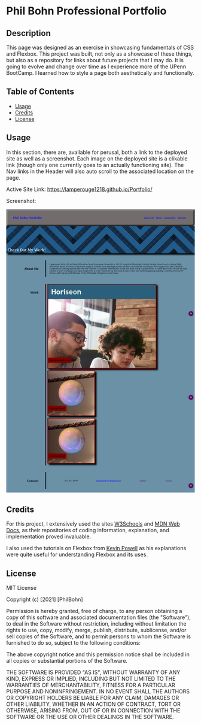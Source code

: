 # Phil Bohn Professional Portfolio

## Description

This page was designed as an exercise in showcasing fundamentals of CSS and Flexbox. This project was built, not only as a showcase of these things, but also as a repository for links about future projects that I may do. It is going to evolve and change over time as I experience more of the UPenn BootCamp. I learned how to style a page both aesthetically and functionally.

## Table of Contents

- [Usage](#usage)
- [Credits](#credits)
- [License](#license)



## Usage

In this section, there are, available for perusal, both a link to the deployed site as well as a screenshot. Each image on the deployed site is a clikable link (though only one currently goes to an actually functioning site). The Nav links in the Header will also auto scroll to the associated location on the page. 

Active Site Link: https://lamperouge1218.github.io/Portfolio/

Screenshot: 

<img src="./assets/sitescreenshot.png" alt="Site Screenshot"/>



## Credits

For this project, I extensively used the sites [W3Schools](https://www.w3schools.com/) and [MDN Web Docs](https://developer.mozilla.org/en-US/), as their repositories of coding information, explanation, and implementation proved invaluable. 

I also used the tutorials on Flexbox from [Kevin Powell](https://www.youtube.com/kepowob) as his explanations were quite useful for understanding Flexbox and its uses.



## License

MIT License

Copyright (c) [2021] [PhilBohn]

Permission is hereby granted, free of charge, to any person obtaining a copy
of this software and associated documentation files (the "Software"), to deal
in the Software without restriction, including without limitation the rights
to use, copy, modify, merge, publish, distribute, sublicense, and/or sell
copies of the Software, and to permit persons to whom the Software is
furnished to do so, subject to the following conditions:

The above copyright notice and this permission notice shall be included in all
copies or substantial portions of the Software.

THE SOFTWARE IS PROVIDED "AS IS", WITHOUT WARRANTY OF ANY KIND, EXPRESS OR
IMPLIED, INCLUDING BUT NOT LIMITED TO THE WARRANTIES OF MERCHANTABILITY,
FITNESS FOR A PARTICULAR PURPOSE AND NONINFRINGEMENT. IN NO EVENT SHALL THE
AUTHORS OR COPYRIGHT HOLDERS BE LIABLE FOR ANY CLAIM, DAMAGES OR OTHER
LIABILITY, WHETHER IN AN ACTION OF CONTRACT, TORT OR OTHERWISE, ARISING FROM,
OUT OF OR IN CONNECTION WITH THE SOFTWARE OR THE USE OR OTHER DEALINGS IN THE
SOFTWARE.